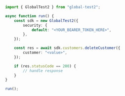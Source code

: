 <!-- Start SDK Example Usage [usage] -->
```typescript
import { GlobalTest2 } from "global-test2";

async function run() {
    const sdk = new GlobalTest2({
        security: {
            default: "<YOUR_BEARER_TOKEN_HERE>",
        },
    });

    const res = await sdk.customers.deleteCustomer({
        customer: "<value>",
    });

    if (res.statusCode == 200) {
        // handle response
    }
}

run();

```
<!-- End SDK Example Usage [usage] -->